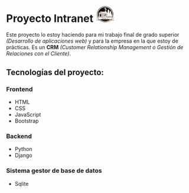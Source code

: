 <h1>
 Proyecto Intranet
 <img src="/static/img/logo_2.png" alt="logo" width="50">
</h1>

Este proyecto lo estoy haciendo para mi trabajo final de grado superior *(Desarrollo de aplicaciones web)* y para la empresa en la que estoy de prácticas. Es un **CRM** *(Customer Relationship Management o Gestión de Relaciones con el Cliente)*.

## Tecnologías del proyecto:

### Frontend
 - HTML
 - CSS
 - JavaScript
 - Bootstrap
### Backend
 - Python
 - Django
### Sistema gestor de base de datos
 - Sqlite

